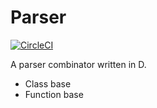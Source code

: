 # Parser

[![CircleCI](https://circleci.com/gh/cedretaber/dparser-exer.svg?style=svg)](https://circleci.com/gh/cedretaber/dparser-exer)

A parser combinator written in D.

- Class base
- Function base